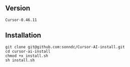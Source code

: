 ## Version

`Cursor-0.46.11`


## Installation
    git clone git@github.com:sonndc/Cursor-AI-install.git
    cd cursor-ai-install
    chmod +x install.sh
    sh install.sh